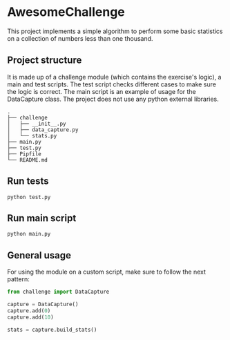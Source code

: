 # AwesomeChallenge

This project implements a simple algorithm to perform some basic statistics on a collection of numbers less than one thousand.

## Project structure

It is made up of a challenge module (which contains the exercise's logic), a main and test scripts. The test script checks different cases to make sure the logic is correct. The main script is an example of usage for the DataCapture class. The project does not use any python external libraries.

```
.
├── challenge
│   ├── __init__.py
│   ├── data_capture.py
│   └── stats.py
├── main.py
├── test.py
├── Pipfile
└── README.md
```

## Run tests

```
python test.py
```

## Run main script

```
python main.py
```

## General usage

For using the module on a custom script, make sure to follow the next pattern:

```python
from challenge import DataCapture

capture = DataCapture()
capture.add(0)
capture.add(10)

stats = capture.build_stats()
```

